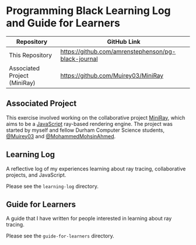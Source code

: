 # Programming Black Learning Log and Guide for Learners
| Repository                   | GitHub Link                                         |
| ---------------------------- | --------------------------------------------------- |
| This Repository              | https://github.com/amrenstephenson/pg-black-journal |
| Associated Project (MiniRay) | https://github.com/Muirey03/MiniRay                 |
## Associated Project
This exercise involved working on the collaborative project [MiniRay](https://github.com/Muirey03/MiniRay), which aims to be a [JavaScript](https://en.wikipedia.org/wiki/JavaScript) ray-based rendering engine. The project was started by myself and fellow Durham Computer Science students, [@Muirey03](https://github.com/Muirey03) and [@MohammedMohsinAhmed](https://github.com/MohammedMohsinAhmed).

## Learning Log
A reflective log of my experiences learning about ray tracing, collaborative projects, and JavaScript.

Please see the `learning-log` directory.

## Guide for Learners
A guide that I have written for people interested in learning about ray tracing.

Please see the `guide-for-learners` directory.
